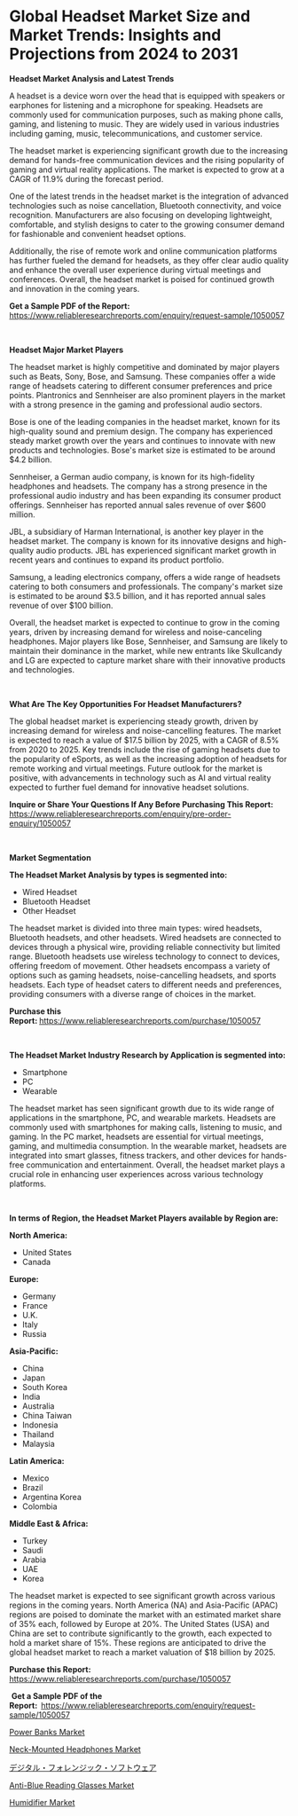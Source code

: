 <p><h1>Global Headset Market Size and Market Trends: Insights and Projections from 2024 to 2031</h1></p><p><strong>Headset Market Analysis and Latest Trends</strong></p>
<p><p>A headset is a device worn over the head that is equipped with speakers or earphones for listening and a microphone for speaking. Headsets are commonly used for communication purposes, such as making phone calls, gaming, and listening to music. They are widely used in various industries including gaming, music, telecommunications, and customer service.</p><p>The headset market is experiencing significant growth due to the increasing demand for hands-free communication devices and the rising popularity of gaming and virtual reality applications. The market is expected to grow at a CAGR of 11.9% during the forecast period.</p><p>One of the latest trends in the headset market is the integration of advanced technologies such as noise cancellation, Bluetooth connectivity, and voice recognition. Manufacturers are also focusing on developing lightweight, comfortable, and stylish designs to cater to the growing consumer demand for fashionable and convenient headset options.</p><p>Additionally, the rise of remote work and online communication platforms has further fueled the demand for headsets, as they offer clear audio quality and enhance the overall user experience during virtual meetings and conferences. Overall, the headset market is poised for continued growth and innovation in the coming years.</p></p>
<p><strong>Get a Sample PDF of the Report:&nbsp;</strong> <a href="https://www.reliableresearchreports.com/enquiry/request-sample/1050057">https://www.reliableresearchreports.com/enquiry/request-sample/1050057</a></p>
<p>&nbsp;</p>
<p><strong>Headset Major Market Players</strong></p>
<p><p>The headset market is highly competitive and dominated by major players such as Beats, Sony, Bose, and Samsung. These companies offer a wide range of headsets catering to different consumer preferences and price points. Plantronics and Sennheiser are also prominent players in the market with a strong presence in the gaming and professional audio sectors.</p><p>Bose is one of the leading companies in the headset market, known for its high-quality sound and premium design. The company has experienced steady market growth over the years and continues to innovate with new products and technologies. Bose's market size is estimated to be around $4.2 billion.</p><p>Sennheiser, a German audio company, is known for its high-fidelity headphones and headsets. The company has a strong presence in the professional audio industry and has been expanding its consumer product offerings. Sennheiser has reported annual sales revenue of over $600 million.</p><p>JBL, a subsidiary of Harman International, is another key player in the headset market. The company is known for its innovative designs and high-quality audio products. JBL has experienced significant market growth in recent years and continues to expand its product portfolio.</p><p>Samsung, a leading electronics company, offers a wide range of headsets catering to both consumers and professionals. The company's market size is estimated to be around $3.5 billion, and it has reported annual sales revenue of over $100 billion.</p><p>Overall, the headset market is expected to continue to grow in the coming years, driven by increasing demand for wireless and noise-canceling headphones. Major players like Bose, Sennheiser, and Samsung are likely to maintain their dominance in the market, while new entrants like Skullcandy and LG are expected to capture market share with their innovative products and technologies.</p></p>
<p>&nbsp;</p>
<p><strong>What Are The Key Opportunities For Headset Manufacturers?</strong></p>
<p><p>The global headset market is experiencing steady growth, driven by increasing demand for wireless and noise-cancelling features. The market is expected to reach a value of $17.5 billion by 2025, with a CAGR of 8.5% from 2020 to 2025. Key trends include the rise of gaming headsets due to the popularity of eSports, as well as the increasing adoption of headsets for remote working and virtual meetings. Future outlook for the market is positive, with advancements in technology such as AI and virtual reality expected to further fuel demand for innovative headset solutions.</p></p>
<p><strong>Inquire or Share Your Questions If Any Before Purchasing This Report:</strong> <a href="https://www.reliableresearchreports.com/enquiry/pre-order-enquiry/1050057">https://www.reliableresearchreports.com/enquiry/pre-order-enquiry/1050057</a></p>
<p>&nbsp;</p>
<p><strong>Market Segmentation</strong></p>
<p><strong>The Headset Market Analysis by types is segmented into:</strong></p>
<p><ul><li>Wired Headset</li><li>Bluetooth Headset</li><li>Other Headset</li></ul></p>
<p><p>The headset market is divided into three main types: wired headsets, Bluetooth headsets, and other headsets. Wired headsets are connected to devices through a physical wire, providing reliable connectivity but limited range. Bluetooth headsets use wireless technology to connect to devices, offering freedom of movement. Other headsets encompass a variety of options such as gaming headsets, noise-cancelling headsets, and sports headsets. Each type of headset caters to different needs and preferences, providing consumers with a diverse range of choices in the market.</p></p>
<p><strong>Purchase this Report:&nbsp;</strong><a href="https://www.reliableresearchreports.com/purchase/1050057">https://www.reliableresearchreports.com/purchase/1050057</a></p>
<p>&nbsp;</p>
<p><strong>The Headset Market Industry Research by Application is segmented into:</strong></p>
<p><ul><li>Smartphone</li><li>PC</li><li>Wearable</li></ul></p>
<p><p>The headset market has seen significant growth due to its wide range of applications in the smartphone, PC, and wearable markets. Headsets are commonly used with smartphones for making calls, listening to music, and gaming. In the PC market, headsets are essential for virtual meetings, gaming, and multimedia consumption. In the wearable market, headsets are integrated into smart glasses, fitness trackers, and other devices for hands-free communication and entertainment. Overall, the headset market plays a crucial role in enhancing user experiences across various technology platforms.</p></p>
<p>&nbsp;</p>
<p><strong>In terms of Region, the Headset Market Players available by Region are:</strong></p>
<p>
    <p> <strong> North America: </strong>
        <ul>
            <li>United States</li>
            <li>Canada</li>
        </ul>
        </p> 
    <p> <strong> Europe: </strong>
        <ul>
            <li>Germany</li>
            <li>France</li>
            <li>U.K.</li>
            <li>Italy</li>
            <li>Russia</li>
        </ul>
        </p> 
    <p> <strong> Asia-Pacific: </strong>
        <ul>
            <li>China</li>
            <li>Japan</li>
            <li>South Korea</li>
            <li>India</li>
            <li>Australia</li>
            <li>China Taiwan</li>
            <li>Indonesia</li>
            <li>Thailand</li>
            <li>Malaysia</li>
        </ul>
        </p> 
    <p> <strong> Latin America: </strong>
        <ul>
            <li>Mexico</li>
            <li>Brazil</li>
            <li>Argentina Korea</li>
            <li>Colombia</li>
        </ul>
        </p> 
    <p> <strong> Middle East & Africa: </strong>
        <ul>
            <li>Turkey</li>
            <li>Saudi</li>
            <li>Arabia</li>
            <li>UAE</li>
            <li>Korea</li>
        </ul>
    </p>
    </p>
<p><p>The headset market is expected to see significant growth across various regions in the coming years. North America (NA) and Asia-Pacific (APAC) regions are poised to dominate the market with an estimated market share of 35% each, followed by Europe at 20%. The United States (USA) and China are set to contribute significantly to the growth, each expected to hold a market share of 15%. These regions are anticipated to drive the global headset market to reach a market valuation of $18 billion by 2025.</p></p>
<p><strong>Purchase this Report: </strong><a href="https://www.reliableresearchreports.com/purchase/1050057">https://www.reliableresearchreports.com/purchase/1050057</a></p>
<p>&nbsp;<strong>Get a Sample PDF of the Report:&nbsp;&nbsp;</strong><a href="https://www.reliableresearchreports.com/enquiry/request-sample/1050057">https://www.reliableresearchreports.com/enquiry/request-sample/1050057</a></p>
<p><strong></strong></p>
<p><p><a href="https://github.com/brentleyjimmiealvaradoz4l1rea/Market-Research-Report-List-1/blob/main/power-banks-market.md">Power Banks Market</a></p><p><a href="https://issuu.com/reportprime-2/docs/neck-mounted-headphones-market-size-2030.pptx">Neck-Mounted Headphones Market</a></p><p><a href="https://github.com/EstaSprer20231/Market-Research-Report-List-1/blob/main/89515045733.md">デジタル・フォレンジック・ソフトウェア</a></p><p><a href="https://issuu.com/reportprime-2/docs/anti-blue-reading-glasses-market-size-2030.pptx">Anti-Blue Reading Glasses Market</a></p><p><a href="https://github.com/Angelnienowdseej3e45z3p8c/Market-Research-Report-List-1/blob/main/humidifier-market.md">Humidifier Market</a></p></p>